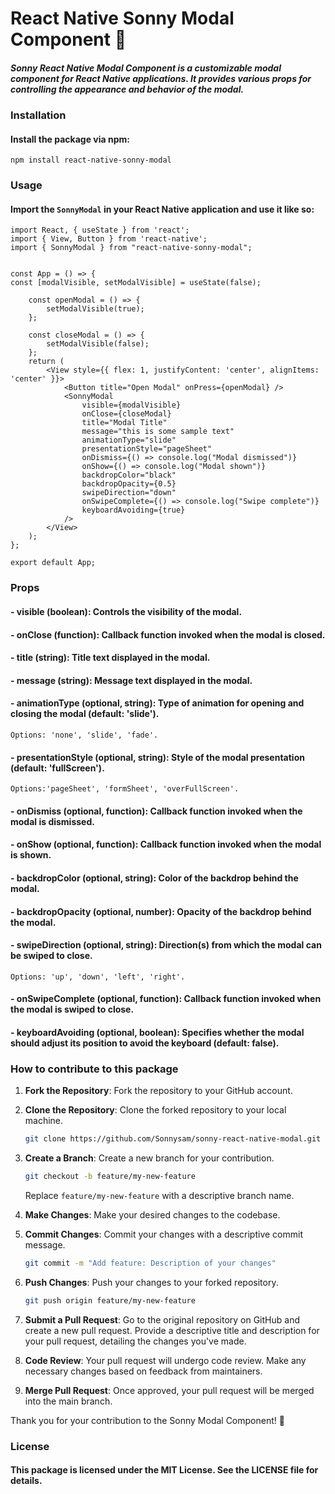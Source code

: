 # React Native Sonny Modal Component 🚀
##### Sonny React Native Modal Component is a customizable modal component for React Native applications. It provides various props for controlling the appearance and behavior of the modal.

### Installation
#### Install the package via npm:
`npm install react-native-sonny-modal`

### Usage
#### Import the `SonnyModal` in your React Native application and use it like so:
```
import React, { useState } from 'react';
import { View, Button } from 'react-native';
import { SonnyModal } from "react-native-sonny-modal";


const App = () => {
const [modalVisible, setModalVisible] = useState(false);

    const openModal = () => {
        setModalVisible(true);
    };

    const closeModal = () => {
        setModalVisible(false);
    };
    return (
        <View style={{ flex: 1, justifyContent: 'center', alignItems: 'center' }}>
            <Button title="Open Modal" onPress={openModal} />
            <SonnyModal
                visible={modalVisible}
                onClose={closeModal}
                title="Modal Title"
                message="this is some sample text"
                animationType="slide"
                presentationStyle="pageSheet"
                onDismiss={() => console.log("Modal dismissed")}
                onShow={() => console.log("Modal shown")}
                backdropColor="black"
                backdropOpacity={0.5}
                swipeDirection="down"
                onSwipeComplete={() => console.log("Swipe complete")}
                keyboardAvoiding={true}
            />
        </View>
    );
};

export default App;

```

### Props
####  - visible (boolean): Controls the visibility of the modal.
#### - onClose (function): Callback function invoked when the modal is closed.
#### - title (string): Title text displayed in the modal.
#### - message (string): Message text displayed in the modal.
#### - animationType (optional, string): Type of animation for opening and closing the modal (default: 'slide').
 `Options: 'none', 'slide', 'fade'.`
#### - presentationStyle (optional, string): Style of the modal presentation (default: 'fullScreen').
`Options:'pageSheet', 'formSheet', 'overFullScreen'.`
#### - onDismiss (optional, function): Callback function invoked when the modal is dismissed.
#### - onShow (optional, function): Callback function invoked when the modal is shown.
#### - backdropColor (optional, string): Color of the backdrop behind the modal.
#### - backdropOpacity (optional, number): Opacity of the backdrop behind the modal.
#### - swipeDirection (optional, string): Direction(s) from which the modal can be swiped to close.
`Options: 'up', 'down', 'left', 'right'.`
#### - onSwipeComplete (optional, function): Callback function invoked when the modal is swiped to close.
#### - keyboardAvoiding (optional, boolean): Specifies whether the modal should adjust its position to avoid the keyboard (default: false).

### How to contribute to this package
1. **Fork the Repository**: Fork the repository to your GitHub account.

2. **Clone the Repository**: Clone the forked repository to your local machine.

    ```bash
    git clone https://github.com/Sonnysam/sonny-react-native-modal.git
    ```

3. **Create a Branch**: Create a new branch for your contribution.

    ```bash
    git checkout -b feature/my-new-feature
    ```

   Replace `feature/my-new-feature` with a descriptive branch name.

4. **Make Changes**: Make your desired changes to the codebase.

5. **Commit Changes**: Commit your changes with a descriptive commit message.

    ```bash
    git commit -m "Add feature: Description of your changes"
    ```

6. **Push Changes**: Push your changes to your forked repository.

    ```bash
    git push origin feature/my-new-feature
    ```

7. **Submit a Pull Request**: Go to the original repository on GitHub and create a new pull request. Provide a descriptive title and description for your pull request, detailing the changes you've made.

8. **Code Review**: Your pull request will undergo code review. Make any necessary changes based on feedback from maintainers.

9. **Merge Pull Request**: Once approved, your pull request will be merged into the main branch.

Thank you for your contribution to the Sonny Modal Component! 🎉

### License
#### This package is licensed under the MIT License. See the LICENSE file for details. 
